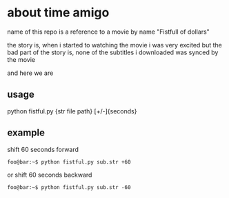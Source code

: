 
# about time amigo

name of this repo is a reference to a movie by name "Fistfull of dollars"

the story is, when i started to watching the movie i was very excited
but the bad part of the story is, none of the subtitles i downloaded was synced by the movie

and here we are

## usage

python fistful.py {str file path} [+/-]{seconds}

## example

shift 60 seconds forward
```console
foo@bar:~$ python fistful.py sub.str +60
```
or shift 60 seconds backward
```console
foo@bar:~$ python fistful.py sub.str -60
```